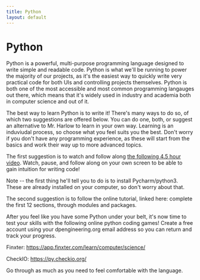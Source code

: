 ```yaml
---
title: Python
layout: default
---
```

# Python
Python is a powerful, multi-purpose programming language designed to write simple and readable code. Python is what we'll be running to power the majority of our projects, as it's the easiest way to quickly write very practical code for both UIs and controlling projects themselves. Python is both one of the most accessible and most common programming langauges out there, which means that it's widely used in industry and academia both in computer science and out of it. 

The best way to learn Python is to write it! There's many ways to do so, of which two suggestions are offered below. You can do one, both, or suggest an alternative to Mr. Harlow to learn in your own way. Learning is an induviudal process, so choose what you feel suits you the best. Don't worry if you don't have any programming experience, as these will start from the basics and work their way up to more advanced topics.

The first suggestion is to watch and follow along [the following 4.5 hour video]. Watch, pause, and follow along on your own screen to be able to gain intuition for writing code!

Note -- the first thing he'll tell you to do is to install Pycharm/python3. These are already installed on your computer, so don't worry about that. 


The second suggestion is to follow the online tutorial, linked here: complete the first 12 sections, through modules and packages. 

After you feel like you have some Python under your belt, it's now time to test your skills with the following online python coding games! Create a free account using your dpengineering.org email address so you can return and track your progress.

Finxter: https://app.finxter.com/learn/computer/science/

CheckIO: https://py.checkio.org/

Go through as much as you need to feel comfortable with the language.


[the following 4.5 hour video]: https://www.youtube.com/watch?v=rfscVS0vtbw
[linked here]: https://www.learnpython.org
